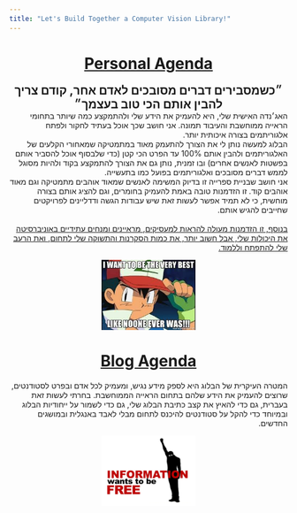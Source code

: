 ```yaml
---
title: "Let's Build Together a Computer Vision Library!"
---
```

<head>
<!-- Global site tag (gtag.js) - Google Analytics -->
<script async src="https://www.googletagmanager.com/gtag/js?id=UA-213391535-1"></script>
<script>
  window.dataLayer = window.dataLayer || [];
  function gtag(){dataLayer.push(arguments);}
  gtag('js', new Date());
  gtag('config', 'UA-213391535-1');
</script>
<style>
.centerImage {
  display: block;
  margin-left: auto;
  margin-right: auto;
}
</style>
</head>


<div dir="rtl">
<h1 align="center"><b><u>Personal Agenda</u></b></h1>
<div align="center" style="font-size: 150%">
<b>
״כשמסבירים דברים מסובכים לאדם אחר, קודם צריך להבין אותם הכי טוב בעצמך״ 
</b>
</div>
האג׳נדה האישית שלי, היא להעמיק את הידע שלי ולהתמקצע כמה שיותר בתחומי הראייה ממוחשבת והעיבוד תמונה. אני חושב שכך אוכל בעתיד לחקור ולפתח אלגוריתמים בצורה איכותית יותר.
<br>
הבלוג למעשה נותן לי את הצורך להתעמק מאוד במתמטיקה שמאחורי הקלעים של האלגוריתמים ולהבין אותם 100% עד הפרט הכי קטן (כדי שלבסוף אוכל להסביר אותם בפשטות לאנשים אחרים) ובו זמנית, נותן גם את הצורך להתמקצע בקוד ולהיות מסוגל לממש דברים מסובכים ואלגוריתמים בפועל כמו בתעשייה.
<br>
אני חושב שבניית ספרייה זו בדיוק המשימה לאנשים שמאוד אוהבים מתמטיקה וגם מאוד אוהבים קוד. זו הזדמנות טובה באמת להעמיק בחומרים, וגם להציג אותם בצורה מוחשית, כי לא תמיד אפשר לעשות זאת שיש עבודות הגשה ודדליינים לפרויקטים שחייבים להגיש אותם.
<br>
<br>
<u>
בנוסף, זו הזדמנות מעולה להראות למעסיקים, מראיינים ומנחים עתידיים באוניברסיטה את היכולות שלי, אבל חשוב יותר, את כמות הסקרנות והתשוקה שלי לתחום, ואת הרעב שלי להתפתח וללמוד.
</u>
<br>

<figure>
<img src='images/theVeryBest.jpeg' style="width: 40%; height: auto;" class="centerImage"/> 
</figure>

<h1 align="center"><b><u>Blog Agenda</u></b></h1>
המטרה העיקרית של הבלוג היא לספק מידע נגיש, ומעמיק לכל אדם ובפרט לסטודנטים, שרוצים להעמיק את הידע שלהם בתחום הראייה הממוחשבת. בחרתי לעשות זאת בעברית, גם כדי להאיץ את קצב כתיבת הבלוג שלי, גם כדי לשמור על ייחודיות הבלוג ובמיוחד כדי להקל על סטודנטים להיכנס לתחום מבלי לאבד באנגלית ובמושגים החדשים.

<figure>
<img src='images/informationFree.webp' style="width: 40%; height: auto;" class="centerImage"/> 
</figure>

<br>



<br>


</div>